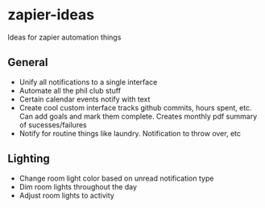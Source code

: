 # zapier-ideas
Ideas for zapier automation things

## General
- Unify all notifications to a single interface
- Automate all the phil club stuff
- Certain calendar events notify with text
- Create cool custom interface tracks github commits, hours spent, etc. Can add goals and mark them complete. Creates monthly pdf summary of sucesses/failures
- Notify for routine things like laundry. Notification to throw over, etc

## Lighting
- Change room light color based on unread notification type
- Dim room lights throughout the day
- Adjust room lights to activity
